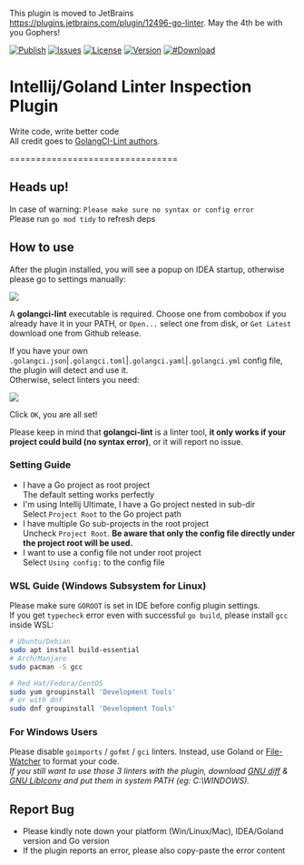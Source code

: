This plugin is moved to JetBrains https://plugins.jetbrains.com/plugin/12496-go-linter. May the 4th be with you Gophers!

[![Publish](https://github.com/xxpxxxxp/intellij-plugin-golangci-lint/workflows/Publish/badge.svg)](https://github.com/xxpxxxxp/intellij-plugin-golangci-lint/actions)
[![Issues](https://img.shields.io/github/issues/xxpxxxxp/intellij-plugin-golangci-lint)](https://github.com/xxpxxxxp/intellij-plugin-golangci-lint/issues)
[![License](https://img.shields.io/github/license/xxpxxxxp/intellij-plugin-golangci-lint)](https://github.com/xxpxxxxp/intellij-plugin-golangci-lint/blob/master/LICENSE)
[![Version](https://img.shields.io/jetbrains/plugin/v/12496-go-linter)](https://plugins.jetbrains.com/plugin/12496-go-linter)
[![#Download](https://img.shields.io/jetbrains/plugin/d/12496-go-linter.svg)](https://plugins.jetbrains.com/plugin/12496-go-linter)

# Intellij/Goland Linter Inspection Plugin

Write code, write better code  
All credit goes to [GolangCI-Lint authors](https://github.com/golangci/golangci-lint/graphs/contributors).

================================  
## Heads up!
In case of warning: `Please make sure no syntax or config error`  
Please run `go mod tidy` to refresh deps

## How to use
After the plugin installed, you will see a popup on IDEA startup, otherwise please go to settings manually:

![](explanation/init.png)

A **golangci-lint** executable is required. Choose one from combobox if you already have it in your PATH, or `Open...` select one from disk, or `Get Latest` download one from Github release.  

If you have your own `.golangci.json`|`.golangci.toml`|`.golangci.yaml`|`.golangci.yml` config file, the plugin will detect and use it.  
Otherwise, select linters you need:

![](explanation/settled.png)

Click `OK`, you are all set!

Please keep in mind that **golangci-lint** is a linter tool, **it only works if your project could build (no syntax error)**, or it will report no issue.

### Setting Guide
* I have a Go project as root project  
The default setting works perfectly
* I'm using Intellij Ultimate, I have a Go project nested in sub-dir  
Select `Project Root` to the Go project path
* I have multiple Go sub-projects in the root project  
Uncheck `Project Root`. **Be aware that only the config file directly under the project root will be used.**
* I want to use a config file not under root project  
Select `Using config:` to the config file

### WSL Guide (Windows Subsystem for Linux)
Please make sure `GOROOT` is set in IDE before config plugin settings.  
If you get `typecheck` error even with successful `go build`, please install `gcc` inside WSL:
```bash
# Ubuntu/Debian
sudo apt install build-essential
# Arch/Manjaro
sudo pacman -S gcc

# Red Hat/Fedora/CentOS
sudo yum groupinstall 'Development Tools'
# or with dnf
sudo dnf groupinstall 'Development Tools'
```

### For Windows Users
Please disable `goimports` / `gofmt` / `gci` linters. Instead, use Goland or [File-Watcher](https://tech.flyclops.com/posts/2016-06-14-goimports-intellij.html) to format your code.  
*If you still want to use those 3 linters with the plugin, download <a href="http://ftp.gnu.org/gnu/diffutils/">GNU diff</a> & <a href="https://ftp.gnu.org/pub/gnu/libiconv/">GNU LibIconv</a> and put them in system PATH (eg: C:\WINDOWS).*

## Report Bug
* Please kindly note down your platform (Win/Linux/Mac), IDEA/Goland version and Go version
* If the plugin reports an error, please also copy-paste the error content
